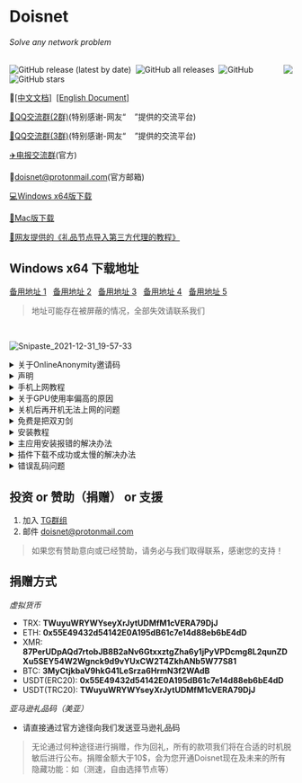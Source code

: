 # Doisnet 
###### Solve any network problem

<img align="right" src="https://user-images.githubusercontent.com/73285310/117543679-68f9b680-b050-11eb-9286-7d806d6f5f08.png">
<p>
  <img alt="GitHub release (latest by date)" src="https://img.shields.io/github/downloads/dodois/Doisnet/latest/total?style=flat-square">&nbsp;
  <img alt="GitHub all releases" src="https://img.shields.io/github/downloads/dodois/Doisnet/total?style=flat-square">&nbsp;
  <img alt="GitHub" src="https://img.shields.io/github/license/dodois/Doisnet?style=flat-square">&nbsp;
  <img alt="GitHub stars" src="https://img.shields.io/github/stars/dodois/Doisnet?style=flat-square">
</p>

:page_facing_up:[[中文文档]](https://github.com/dodois/Doisnet)&nbsp;&nbsp;[[English Document]](https://github.com/dodois/Doisnet/blob/main/EN-README.md)

[:penguin:QQ交流群(2群)](https://qm.qq.com/cgi-bin/qm/qr?k=OT7Jm4f6BnjaV91J_ZKBy-9Zxz4uRZgH&authKey=eTWLZsa7knNq/D2lj8NJnEPQV+mjNEjhziAl853Ctfv0BKBrID9y+4mdWBhVyE/0&noverify=0&group_code=751254637)(特别感谢-网友“&nbsp;&nbsp;&nbsp;&nbsp;”提供的交流平台)

[:penguin:QQ交流群(3群)](https://qm.qq.com/cgi-bin/qm/qr?k=FGhPq9OItvLQz2v4IAM_S32DZSpRToZX&authKey=5vqFo9wT4JkrCWH1fUHmVVKbdvcXmv0Jwewuu5eUcF+dZ7eN1UbOnLPSUuRmT1p5&noverify=0)(特别感谢-网友“&nbsp;&nbsp;&nbsp;&nbsp;”提供的交流平台)


[:airplane:电报交流群](https://t.me/dosvpn)(官方)

📧<doisnet@protonmail.com>(官方邮箱)

[:computer:Windows x64版下载](https://zws.im/󠁣󠁡󠁮‌󠁦󠁺󠁯)

[:apple:Mac版下载](https://github.com/dodois/Doisnet/issues/3)

[:book:网友提供的《礼品节点导入第三方代理的教程》](https://github.com/dodois/Doisnet/files/7791915/default.pdf)
<br/>

## Windows x64 下载地址
[备用地址 1](https://zws.im/󠁣󠁡󠁮‌󠁦󠁺󠁯)&nbsp;&nbsp;
[备用地址 2](https://hub.fastgit.org/dodois/Doisnet/releases/download/v0.2.2/doisnet-v0.2.2.Setup.exe)&nbsp;&nbsp;
[备用地址 3](https://github.com/dodois/Doisnet/releases/download/v0.2.2/doisnet-v0.2.2.Setup.exe)&nbsp;&nbsp; 
[备用地址 4](https://doisnet.com/api/v1/app/download/win64)&nbsp;&nbsp; 
[备用地址 5](https://bit.ly/2XDmPRR)
> 地址可能存在被屏蔽的情况，全部失效请联系我们

<br/>

![Snipaste_2021-12-31_19-57-33](https://user-images.githubusercontent.com/73285310/147822369-973e81de-2882-470f-abd1-b8bf8f39ef64.png)

<details>
  <summary>关于OnlineAnonymity邀请码</summary>
  
  *Doisnet OnlineAnonymity 是目前全网唯一的一款永久免费、节点最多且支持随意切换节点、永久更新、不限速、不限流量、不限设备、不限时长的VPN*

  1. 新用户需要输入邀请码后才能使用，邀请码: 4061uork
  2. 捐赠过的用户，请加入[:airplane:电报交流群](https://t.me/dosvpn)(官方)或给我们发送邮件<doisnet@protonmail.com>，我们在收到您的请求后将第一时间为您开通
</details>

<details>
  <summary>声明</summary>
  
  *[Doisnet](https://github.com/dodois/Doisnet) 的长期运营及发展离不开社区的赞助与支持，感谢小伙伴们！*

  这是一款**免费**的应用！我们仅支持捐赠！绝不存在商业付费的情况！<br/>
  近期了解到有部分网站及个人在盗卖此应用，请大家小心谨慎！<br/>
  为保障应用的安全性，防止应用被恶意挂马，到目前为止 [Doisnet](https://github.com/dodois/Doisnet) 仍处于闭源状态。<br/>
  请务必通过官方途径下载应用，谨防上当受骗！<br/>
  无论如何我们都将始终**坚持对用户免费**。 点击 ⭐ Star 为我们助力！
</details>
  
<details>
  <summary>手机上网教程</summary>
  
  **IOS 通过 OnlineAnonymity上网**
  
  1. 确保设备处于同一局域网
  2. OnlineAnonymity正常连接，并开启「允许局域网连接」
  3. IOS 下载 [Potatso](https://potatso.com/) (需非大陆区ID) 
  4. 打开Potatso lite，点击右上角＋号，选择手动输入-添加-选择socks5-填写服务器（OnlineAnonymity所在电脑的ip ）-填写端口（OnlineAnonymity的端口一般为8000），剩余选项不用填写
  5. 点击左上角完成，回到主页点击右下角即可连接

  **Android 通过 OnlineAnonymity上网**

  ![画板 1](https://user-images.githubusercontent.com/73285310/131208167-912fe0b4-b481-4fc8-9b9e-3cefb0fec8a0.png)

  1. 确保设备处于同一局域网
  2. OnlineAnonymity正常连接，并开启「允许局域网连接」
  3. Android 下载 [Postern](https://play.google.com/store/apps/details?id=com.tunnelworkshop.postern&hl=en_US&gl=US)
  4. 根据提示 在Postern上设置SOCKS5代理类型，服务器地址填写OnlineAnonymity所在电脑的ip，端口填写OnlineAnonymity的端口一般为8000，注意不要填写用户名和密码
  5. 点击左侧logo，倒数第二个选项「打开VPN」即可连接
</details>

<details>
  <summary>关于GPU使用率偏高的原因</summary>
  
  *GPU占用是由于 【硬件渲染】导致，可以对比同类应用，如钉钉(dingTalk)、微信(weChat)，在开启【硬件渲染或硬件加速等类型的开关】后同样会占用过多的GPU。设置中心提供了关闭硬件渲染的选项，你可以选择关闭。关闭后不在启用硬件加速功能，同时不会占用GPU。*

  补充说明：

  [Windows 10如何启用硬件加速GPU调度](https://tech.sina.com.cn/n/k/2020-07-08/doc-iirczymm1122718.shtml)<br/>
  [Chromium Graphics // Chrome GPU](https://www.chromium.org/developers/design-documents/chromium-graphics)<br/>
  [How to Turn Hardware Acceleration On and Off in Chrome](https://www.lifewire.com/hardware-acceleration-in-chrome-4125122)<br/>
  Chrome 开启硬件加速 实测网址：https://www.kevs3d.co.uk/dev/js1kdragons/<br/>
  ![image](https://user-images.githubusercontent.com/73285310/124533498-fbe28180-de44-11eb-9d7e-fc0d01334900.png)
  > 注：Doisnet 关闭硬件加速，所有的毛玻璃模糊效果将会消失，动画可能卡顿
</details>

<details>
  <summary>关机后再开机无法上网的问题</summary>
  
  *由于[Doisnet](https://github.com/dodois/Doisnet)未正常退出，导致系统代理不能及时清理。*

  **windows 解决办法**
  1. 重新启动Doisnet
  > [Doisnet](https://github.com/dodois/Doisnet) 会在每次启动时修复系统代理，所以再次开启即可解决
</details>

<details>
  <summary>免费是把双刃剑</summary>
  
  ![photo_2021-08-28_14-04-57](https://user-images.githubusercontent.com/73285310/131208157-8356b2b8-cc74-4d87-a532-ceb6e37cae8c.jpg)

  Doisnet 生于社区，服务于社区！我们坚持不收费，仅靠打赏维持运营，凭借口碑和体验获得用户的信任！<br/>
  但始终有部分用户心理上认为，**免费的一定没有付费的好用**，这在心理学上叫“不付出成本就不会被重视”，比如别人送给您一份报纸，您可能会把它当成废纸用来垫桌脚了。<br/>
  当然除了习惯以外，一个重要的原因就是它是免费的，看不看无所谓，而自己花钱买的就一定要看，花了钱我们就会重视！<br/>
  
  **如果您希望捐赠后使用，请向我们发送10$亚马逊礼品码。**

  --------------------------------------------------------------------------------------------------------------------------
  百货商店里放着的一整箱免费的巧克力，由于顾客是免费拿走的，所以就没有付费的重视，也许他们不会自己品尝，也许还有人会想是不是过期了才免费，要不然哪有这种好事，心中难免会有顾虑。<br/>
  每个人都会将自己付出的价值与物品进行对等，当它是免费的时候，我们心里就会认为它没什么价值也就不可能重视。<br/>
  当一件物品价格不菲时，那我们花在它身上的心思就可想而知了。当然，即使那些我们支付很少钱的物品，只要我们付出了，就会有重视度，与处理免费的东西完全不同，所以不付出成本，就不会被重视。
</details>

<details>
  <summary>安装教程</summary>
  
  *由于缺少签名及证书，导致Windows安装时会有【未知应用提示】*

  ![画板 1](https://user-images.githubusercontent.com/73285310/124885343-c0db7c00-e005-11eb-813e-0b948b95161d.png)
</details>
  
<details>
  <summary>主应用安装报错的解决办法</summary>
  
  *我们不再考虑对 windows x86（32位系统）的支持，以下解决办法可能不适用于32位系统*
  ![image](https://user-images.githubusercontent.com/73285310/129849243-dee0a7b2-c072-4fc1-9aa1-be35477bc697.png)

  *大多数情况下有效的解决办法：*
  1. 通过任务管理器杀死Doisnet进程
  2. 删除 C:\Users\Administrator\AppData\Local\doisnet 文件夹
  3. 删除 C:\Users\Administrator\AppData\Roaming\doisnet 文件夹
  4. 重启电脑
  5. 重新尝试安装
  > 如果找不到AppData（一般为隐藏文件）则：
  > win + R 输入 %appdata% 删除对应doisnet 文件夹 ，再次输入 %localappdata% 删除对应doisnet 文件夹

  *如果以上方式无法解决：*
  1. 更名安装包doisnet-0.1.7.Setup.exe 为 doisnet-0.1.7.Setup.zip
  2. 在解压后的文件中得到doisnet-0.1.7-full.nupkg，无需更名再次解压 
  3. 打开doisnet-0.1.7-full —-> lib —-> net45
  4. 运行doisnet.exe
  > 也可以通过7z方式直接解压exe得到net45
</details> 

<details>
  <summary>插件下载不成功或太慢的解决办法</summary>
  
  *可能由于您的ISP服务提供商对Doisnet网络进行了限制* 
  1. 尝试修改DNS设置 如：8.8.8.8 / 8.8.4.4 、 1.1.1.1 / 1.0.0.1 、 223.5.5.5 / 223.6.6.6 、 114.114.114.114 / 114.114.115.115等
  2. 更换网络环境进行下载，如：电脑连接手机热点进行下载（注意：手机请关闭wifi，使用流量开启热点）
  > 一款优秀的DNS辅助设置工具 [dns-jumper](https://www.sordum.org/files/downloads.php?dns-jumper)
</details>

<details>
  <summary>错误乱码问题</summary>
  
  ![image](https://user-images.githubusercontent.com/73285310/144988515-02c5e1a5-f8ba-435a-9f5b-36da91ec152e.png)

  *如上图所示，需要修改系统编码，以正确显示错误信息。*

  *按照下图进行修改，修改完成后重启Doisnet既可*

  ![image](https://user-images.githubusercontent.com/73285310/144988760-44dd5f6e-f851-41b1-b0cc-7efe001ef355.png)
  如果错误信息如下：
  ```
  服务器连接异常，请检查网络状态
  Command failed with exit code 1: powershell (Get-CimInstance -ClassName Win32_OperatingSystem).caption
  'powershell' is not recognized as an internal or external command,
  operable program or batch file.
  ```
  请按照以下方式进行操作，既可解决问题：
  1. windows 搜索栏输入 env 选择第一个 “编辑系统环境变量”
  2. 点击 环境变量 按钮
  3. 弹出的 环境变量窗口分上下两部分（用户变量/系统变量） 上半部分 选中 Path 变量 点击编辑
  4. 在弹出的编辑环境变量窗口中，点击新建 输入 ```C:\Windows\System32\WindowsPowerShell\v1.0\```
  5. 下半部分（系统变量）执行同样操作既重复3，4步骤
  6. 依次点击确定关闭所有弹出的窗口
  > 如遇其他问题请与我们联系
</details>

## 投资 or 赞助（捐赠） or 支援
1. 加入 [TG群组](https://t.me/dosvpn)
2. 邮件 <doisnet@protonmail.com>
> 如果您有赞助意向或已经赞助，请务必与我们取得联系，感谢您的支持！

## 捐赠方式
*虚拟货币*

- TRX: **TWuyuWRYWYseyXrJytUDMfM1cVERA79DjJ**
- ETH: **0x55E49432d54142E0A195dB61c7e14d88eb6bE4dD**
- XMR: **87PerUDpAQd7rtobJB8B2aNv6GtxxztgZha6y1jPyVPDcmg8L2qunZDXu5SEY54W2Wgnck9d9vYUxCW2T4ZkhANb5W77S81**
- BTC: **3MyCtjkbaV9hkG41LeSrza6HrmN3f2WAdB**
- USDT(ERC20): **0x55E49432d54142E0A195dB61c7e14d88eb6bE4dD**
- USDT(TRC20): **TWuyuWRYWYseyXrJytUDMfM1cVERA79DjJ**

*亚马逊礼品码（美亚）*
- 请直接通过官方途径向我们发送亚马逊礼品码

> 无论通过何种途径进行捐赠，作为回礼，所有的款项我们将在合适的时机脱敏后进行公布。捐赠金额大于10$，会为您开通Doisnet现在及未来的所有隐藏功能：如（测速，自由选择节点等）
